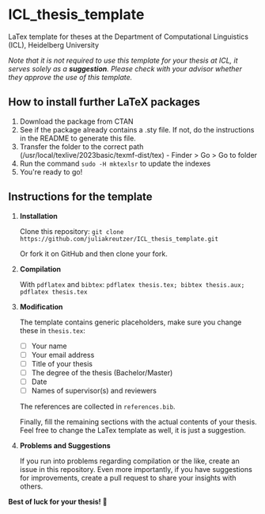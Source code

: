 # ICL_thesis_template
LaTex template for theses at the Department of Computational Linguistics (ICL), Heidelberg University

*Note that it is not required to use this template for your thesis at ICL, it serves solely as a **suggestion**. Please check with your advisor whether they approve the use of this template.*

## How to install further LaTeX packages
1. Download the package from CTAN
2. See if the package already contains a .sty file. If not, do the instructions in the README to generate this file.
3. Transfer the folder to the correct path (/usr/local/texlive/2023basic/texmf-dist/tex) - Finder > Go > Go to folder
4. Run the command `sudo -H mktexlsr` to update the indexes
5. You're ready to go!

## Instructions for the template

1. **Installation**
    
    Clone this repository:
    `git clone https://github.com/juliakreutzer/ICL_thesis_template.git`

    Or fork it on GitHub and then clone your fork.

2. **Compilation**

    With `pdflatex` and `bibtex`: `pdflatex thesis.tex; bibtex thesis.aux; pdflatex thesis.tex`

3. **Modification**

    The template contains generic placeholders, make sure you change these in `thesis.tex`:
    - [ ] Your name
    - [ ] Your email address
    - [ ] Title of your thesis
    - [ ] The degree of the thesis (Bachelor/Master)
    - [ ] Date
    - [ ] Names of supervisor(s) and reviewers
    
    The references are collected in `references.bib`.
    
    Finally, fill the remaining sections with the actual contents of your thesis. 
    Feel free to change the LaTex template as well, it is just a suggestion.
    
4. **Problems and Suggestions**

    If you run into problems regarding compilation or the like, create an issue in this repository. 
    Even more importantly, if you have suggestions for improvements, create a pull request to share your insights with others.
    
**Best of luck for your thesis! :muscle:**
